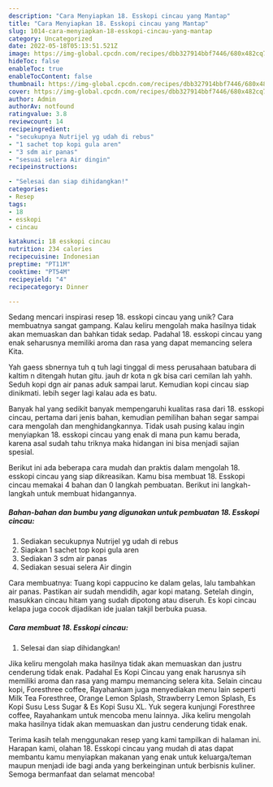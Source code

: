 ```yaml
---
description: "Cara Menyiapkan 18. Esskopi cincau yang Mantap"
title: "Cara Menyiapkan 18. Esskopi cincau yang Mantap"
slug: 1014-cara-menyiapkan-18-esskopi-cincau-yang-mantap
category: Uncategorized
date: 2022-05-18T05:13:51.521Z
image: https://img-global.cpcdn.com/recipes/dbb327914bbf7446/680x482cq70/18-esskopi-cincau-foto-resep-utama.jpg
hideToc: false
enableToc: true
enableTocContent: false
thumbnail: https://img-global.cpcdn.com/recipes/dbb327914bbf7446/680x482cq70/18-esskopi-cincau-foto-resep-utama.jpg
cover: https://img-global.cpcdn.com/recipes/dbb327914bbf7446/680x482cq70/18-esskopi-cincau-foto-resep-utama.jpg
author: Admin
authorAv: notfound
ratingvalue: 3.8
reviewcount: 14
recipeingredient:
- "secukupnya Nutrijel yg udah di rebus"
- "1 sachet top kopi gula aren"
- "3 sdm air panas"
- "sesuai selera Air dingin"
recipeinstructions:

- "Selesai dan siap dihidangkan!"
categories:
- Resep
tags:
- 18
- esskopi
- cincau

katakunci: 18 esskopi cincau 
nutrition: 234 calories
recipecuisine: Indonesian
preptime: "PT11M"
cooktime: "PT54M"
recipeyield: "4"
recipecategory: Dinner

---
```





Sedang mencari inspirasi resep 18. esskopi cincau yang unik? Cara membuatnya sangat gampang. Kalau keliru mengolah maka hasilnya tidak akan memuaskan dan bahkan tidak sedap. Padahal 18. esskopi cincau yang enak seharusnya memiliki aroma dan rasa yang dapat memancing selera Kita.





Yah gaess sbnernya tuh q tuh lagi tinggal di mess perusahaan batubara di kaltim n ditengah hutan gitu. jauh dr kota n gk bisa cari cemilan lah yahh. Seduh kopi dgn air panas aduk sampai larut. Kemudian kopi cincau siap dinikmati. lebih seger lagi kalau ada es batu.

Banyak hal yang sedikit banyak mempengaruhi kualitas rasa dari 18. esskopi cincau, pertama dari jenis bahan, kemudian pemilihan bahan segar sampai cara mengolah dan menghidangkannya. Tidak usah pusing kalau ingin menyiapkan 18. esskopi cincau yang enak di mana pun kamu berada, karena asal sudah tahu triknya maka hidangan ini bisa menjadi sajian spesial.






Berikut ini ada beberapa cara mudah dan praktis dalam mengolah 18. esskopi cincau yang siap dikreasikan. Kamu bisa membuat 18. Esskopi cincau memakai 4 bahan dan 0 langkah pembuatan. Berikut ini langkah-langkah untuk membuat hidangannya.

<!--inarticleads1-->

##### Bahan-bahan dan bumbu yang digunakan untuk pembuatan 18. Esskopi cincau:

1. Sediakan secukupnya Nutrijel yg udah di rebus
1. Siapkan 1 sachet top kopi gula aren
1. Sediakan 3 sdm air panas
1. Sediakan sesuai selera Air dingin


Cara membuatnya: Tuang kopi cappucino ke dalam gelas, lalu tambahkan air panas. Pastikan air sudah mendidih, agar kopi matang. Setelah dingin, masukkan cincau hitam yang sudah dipotong atau diseruh. Es kopi cincau kelapa juga cocok dijadikan ide jualan takjil berbuka puasa. 

<!--inarticleads2-->

##### Cara membuat 18. Esskopi cincau:


1. Selesai dan siap dihidangkan!

Jika keliru mengolah maka hasilnya tidak akan memuaskan dan justru cenderung tidak enak. Padahal Es Kopi Cincau yang enak harusnya sih memiliki aroma dan rasa yang mampu memancing selera kita. Selain cincau kopi, Foresthree coffee, Rayahankam juga menyediakan menu lain seperti Milk Tea Foresthree, Orange Lemon Splash, Strawberry Lemon Splash, Es Kopi Susu Less Sugar &amp; Es Kopi Susu XL. Yuk segera kunjungi Foresthree coffee, Rayahankam untuk mencoba menu lainnya. Jika keliru mengolah maka hasilnya tidak akan memuaskan dan justru cenderung tidak enak. 

Terima kasih telah menggunakan resep yang kami tampilkan di halaman ini. Harapan kami, olahan 18. Esskopi cincau yang mudah di atas dapat membantu kamu menyiapkan makanan yang enak untuk keluarga/teman maupun menjadi ide bagi anda yang berkeinginan untuk berbisnis kuliner. Semoga bermanfaat dan selamat mencoba!
